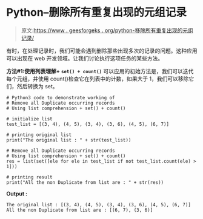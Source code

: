 # Python–删除所有重复出现的元组记录

> 原文:[https://www . geesforgeks . org/python-移除所有重复出现的元组记录/](https://www.geeksforgeeks.org/python-remove-all-duplicate-occurring-tuple-records/)

有时，在处理记录时，我们可能会遇到删除那些出现多次的记录的问题。这种应用可以出现在 web 开发领域。让我们讨论执行这项任务的某些方法。

**方法#1:使用列表理解+ `set() + count()`**
可以应用的初始方法是，我们可以迭代每个元组，并使用 count()检查它在列表中的计数，如果大于 1，我们可以移除它们，然后转换为 set。

```
# Python3 code to demonstrate working of
# Remove all Duplicate occurring records
# Using list comprehension + set() + count()

# initialize list
test_list = [(3, 4), (4, 5), (3, 4), (3, 6), (4, 5), (6, 7)]

# printing original list 
print("The original list : " + str(test_list))

# Remove all Duplicate occurring records
# Using list comprehension + set() + count()
res = list(set([ele for ele in test_list if not test_list.count(ele) > 1]))

# printing result
print("All the non Duplicate from list are : " + str(res))
```

**Output :**

```
The original list : [(3, 4), (4, 5), (3, 4), (3, 6), (4, 5), (6, 7)]
All the non Duplicate from list are : [(6, 7), (3, 6)]

```
